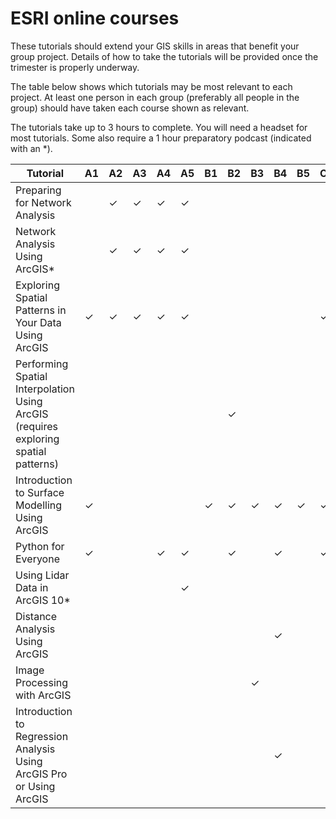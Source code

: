 # ESRI online courses
These tutorials should extend your GIS skills in areas that benefit your group project. Details of how to take the tutorials will be provided once the trimester is properly underway.

The table below shows which tutorials may be most relevant to each project. At least one person in each group (preferably all people in the group) should have taken each course shown as relevant. 

The tutorials take up to 3 hours to complete. You will need a headset for most tutorials. Some also require a 1 hour preparatory podcast (indicated with an \*).

Tutorial | A1 | A2 | A3 | A4 | A5 | B1 | B2 | B3 | B4 | B5 | C1 | C2 | C3
 ------- | -- | -- | -- | -- | -- | -- | -- | -- | -- | -- | -- | -- | --
Preparing for Network Analysis ||&check;|&check;|&check;|&check;|
Network Analysis Using ArcGIS\* ||&check;|&check;|&check;|&check;||||||||
Exploring Spatial Patterns in Your Data Using ArcGIS |&check;|&check;|&check;|&check;|&check;||||||&check;|&check;|&check;
Performing Spatial Interpolation Using ArcGIS (requires exploring spatial  patterns) |||||||&check;||||||
Introduction to Surface Modelling Using ArcGIS |&check;|||||&check;|&check;|&check;|&check;|&check;|&check;||&check;
Python for Everyone |&check;|||&check;|&check;||&check;||&check;||&check;|&check;|&check;
Using Lidar Data in ArcGIS 10\* |||||&check;|||||||
Distance Analysis Using ArcGIS |||||||||&check;|||
Image Processing with ArcGIS ||||||||&check;||||
Introduction to Regression Analysis Using ArcGIS Pro or Using ArcGIS |||||||||&check;|||
